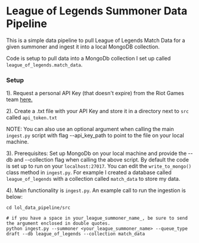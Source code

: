 # League of Legends Summoner Data Pipeline

This is a simple data pipeline to pull League of Legends Match Data for a given summoner and ingest it into a local MongoDB collection.

Code is setup to pull data into a MongoDb collection I set up called ```league_of_legends.match_data```.


### Setup

1). Request a personal API Key (that doesn't expire) from the Riot Games team [here.](https://developer.riotgames.com/)

2). Create a .txt file with your API Key and store it in a directory next to ```src``` called ```api_token.txt``` 

NOTE: You can also use an optional argument when calling the main ```ingest.py``` script with flag --api_key_path to point to the file on your local machine.

3). Prerequisites: Set up MongoDb on your local machine and provide the --db and --collection flag when calling the above script. By default the code is set up to run on your ```localhost:27017```. You can edit the ```write_to_mongo()``` class method in ```ingest.py```. For example I created a database called ```league_of_legends``` with a collection called ```match_data``` to store my data.

4). Main functionality is ```ingest.py```. An example call to run the ingestion is below:

```
cd lol_data_pipeline/src

# if you have a space in your_league_summoner_name_, be sure to send the argument enclosed in double quotes.
python ingest.py --summoner <your_league_summoner_name> --queue_type draft --db league_of_legends --collection match_data
```
